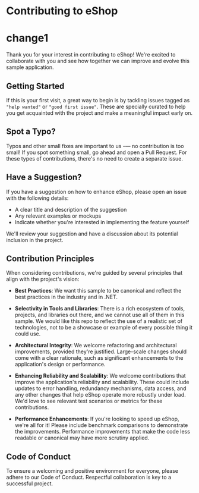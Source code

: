 # Contributing to eShop
# change1

Thank you for your interest in contributing to eShop! We're excited to collaborate with you and see how together we can improve and evolve this sample application.

## Getting Started

If this is your first visit, a great way to begin is by tackling issues tagged as `"help wanted"` or `"good first issue"`. These are specially curated to help you get acquainted with the project and make a meaningful impact early on.

## Spot a Typo?

Typos and other small fixes are important to us -— no contribution is too small! If you spot something small, go ahead and open a Pull Request. For these types of contributions, there's no need to create a separate issue.

## Have a Suggestion?

If you have a suggestion on how to enhance eShop, please open an issue with the following details:
- A clear title and description of the suggestion
- Any relevant examples or mockups
- Indicate whether you're interested in implementing the feature yourself

We'll review your suggestion and have a discussion about its potential inclusion in the project.

## Contribution Principles

When considering contributions, we're guided by several principles that align with the project's vision:

- **Best Practices**: We want this sample to be canonical and reflect the best practices in the industry and in .NET.

- **Selectivity in Tools and Libraries**: There is a rich ecosystem of tools, projects, and libraries out there, and we cannot use all of them in this sample. We would like this repo to reflect the use of a realistic set of technologies, not to be a showcase or example of every possible thing it could use.

- **Architectural Integrity**: We welcome refactoring and architectural improvements, provided they're justified. Large-scale changes should come with a clear rationale, such as significant enhancements to the application's design or performance.

- **Enhancing Reliability and Scalability**: We welcome contributions that improve the application's reliability and scalability. These could include updates to error handling, redundancy mechanisms, data access, and any other changes that help eShop operate more robustly under load. We'd love to see relevant test scenarios or metrics for these contributions.

- **Performance Enhancements**: If you're looking to speed up eShop, we're all for it! Please include benchmark comparisons to demonstrate the improvements. Performance improvements that make the code less readable or canonical may have more scrutiny applied.

## Code of Conduct

To ensure a welcoming and positive environment for everyone, please adhere to our Code of Conduct. Respectful collaboration is key to a successful project.
